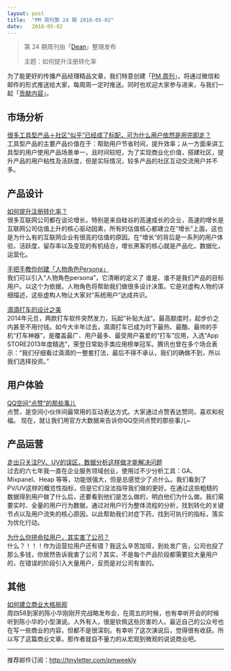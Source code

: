 ```yaml
---
layout: post
title:  "PM 周刊第 24 期 2016-05-02"
date:   2016-05-02
---
```


> 第 24 期周刊由「[Dean](http://pmweekly.com/contributors#dean)」整理发布 
> 
> 主题：如何提升注册转化率

为了能更好的传播产品经理精品文章，我们特意创建「[PM 周刊](http://pmweekly.com/)」，将通过微信和邮件的形式推送给大家，每周周一定时推送。同时也欢迎大家参与进来，与我们一起「[贡献内容](https://github.com/vincent4j/pmweekly.com/issues/new)」。

## 市场分析
[很多工具型产品＋社区“似乎”已经成了标配，可为什么用户依然是用完即走？](http://www.pmcaff.com/discuss/answer/1000000000166072?from=selection)    
工具型产品的主要产品价值在于：帮助用户节省时间，提升效率；从一方面来讲工具型的用户使用产品场景单一，且时间较短，为了实现商业化价值，搭建社区，提升产品的用户粘性及活跃度，但是实际情况，较多产品的社区互动交流用户并不多。

## 产品设计
[如何提升注册转化率？](http://mp.weixin.qq.com/s?plg_nld=1&plg_uin=1&mid=2654536691&idx=2&plg_nld=1&scene=23&plg_auth=1&__biz=MjM5NTQ5MjIyMA%3D%3D&plg_dev=1&srcid=0426gqtCgQbqZRw5QHChCkH3&plg_usr=1&plg_vkey=1&sn=5ad9ffb8013174e7fe05a8885c31bc61#rd&appinstall=0)  
很多互联网公司都在谈论增长，特别是来自硅谷的高速成长的企业，高速的增长是互联网公司估值上升的核心驱动因素，所有的估值核心都建立在“增长”上面，这也是为什么有的互联网企业有很高的估值的原因。在“增长“的背后是一系列的用户体验，活跃度，留存率以及变现的有机结合，增长黑客的核心就是产品化，数据化，运营化。

[手把手教你创建「人物角色Persona」](https://mp.weixin.qq.com/s?__biz=MjM5NTQ5MjIyMA==&mid=2654536714&idx=1&sn=6a0b6d6a844f39ffca41f44052c9b081&scene=0&key=b28b03434249256b10f89b43ebd65402f36291d2a128b2544153a5cef922a87ba8248d9e811a4cf270d11f97909ee772&ascene=7&uin=NDgwNzA1&devicetype=iPhone+OS9.3.1&version=16031011&nettype=3G+&fontScale=100&pass_ticket=lEfYZmN0R6cDHNGgxPNMA5Ha7Xlc%2BEjfNFO9mxgYYaA%3D&plg_auth=1&plg_nld=1&plg_dev=1&plg_uin=1&plg_usr=1&plg_vkey=1&plg_nld=1)  
我们可以引入“人物角色persona”，它清晰的定义了 谁是、谁不是我们产品的目标用户。以这个为依据，人物角色将帮助我们做很多设计决策。它是对虚构人物的详细描述，这些虚构人物让大家对“系统用户”达成共识。

[滴滴打车的设计之美](http://mp.weixin.qq.com/s?plg_nld=1&plg_uin=1&mid=2654536714&idx=3&plg_nld=1&scene=23&plg_auth=1&__biz=MjM5NTQ5MjIyMA%3D%3D&plg_dev=1&srcid=0429HkGidiJ0d31rdj8Ff3ED&plg_usr=1&plg_vkey=1&sn=396e8c48463ac2c7227d209afb1c2440#rd&appinstall=0)  
2014年元旦，两款打车软件突然发力，玩起“补贴大战”。最高额度时，起步价之内甚至不用付钱。如今大半年过去，滴滴打车已成为时下最热、最酷、最帅的手机“打车神器”，是覆盖最广、用户最多、最受用户喜爱的“打车”应用，入选“App STORE2013年度精选”，荣登日常助手类应用榜单冠军。腾讯也曾在多个场合表示：“我们仔细看过滴滴的一整套打法，最后不得不承认，我们的确做不到，所以我们选择投资。”   

## 用户体验
[QQ空间“点赞”的那些事儿 ](https://isux.tencent.com/qzone-infographic-video.html)   
点赞，是空间小伙伴间最常用的互动表达方式。大家通过点赞表达赞同，喜欢和祝福。
现在，就让我们用官方大数据来告诉你QQ空间点赞的那些事儿~

## 产品运营
[走出只关注PV、UV的误区，数据分析这样做才能解决问题](http://mp.weixin.qq.com/s?plg_nld=1&plg_uin=1&mid=2650940470&idx=1&plg_nld=1&scene=23&plg_auth=1&__biz=MzI2MTAxOTk5OQ%3D%3D&plg_dev=1&srcid=0426R4lfE7Ad5e95V6Up7Wuv&plg_usr=1&plg_vkey=1&sn=6407fbf0e2533169af54931c6105fdb5#rd&appinstall=0)   
过去的六七年我一直在企业服务领域创业，使用过不少分析工具：GA、Mixpanel、Heap 等等，功能很强大，但是总感觉少了点什么。我们看到了PV/UV这样的概览性指标，但是它们没法指导我们做的更好。在通过这些粗糙的数据得到用户做了什么后，还要看到他们是怎么做的，明白他们为什么做。我们需要实时、全量的用户行为数据，通过对用户行为整体流程的分析，找到转化的关键节点以及用户流失的核心原因，以此帮助我们对症下药，找到可执行的指标，落实为优化行动。

[为什么你拼命拉用户，其实害了公司？](http://mp.weixin.qq.com/s?plg_nld=1&plg_uin=1&mid=2649293373&idx=3&plg_nld=1&scene=23&plg_auth=1&__biz=MzAxNzY1NjQ1OA%3D%3D&plg_dev=1&srcid=0427U2jose2PqcqSxdopt8Bc&plg_usr=1&plg_vkey=1&sn=9aa721cf4affde4a673733d30ed8790b#rd&appinstall=0)  
什么？！！！作为运营拉用户还有错？我这么辛苦加班，到处发广告，公司也投了那么多钱，你居然告诉我害了公司？其实，不是每个产品阶段都需要拉大量用户的，在错误的阶段引入大量用户，反而是对公司有害的。

## 其他
[如何建立商业大格局观](http://zaodula.com/archives/20514.html)  
周四58到家的陈小华刚刚开完战略发布会，在周五的时候，也有幸听开会的时候听到陈小华的小型演说。人外有人，很是钦佩这些厉害的人。最近自己的公众号也在写一些商业的内容，但都不是很深刻。有幸听了这次演说后，觉得很有收获。所以写了这篇商业文章。那作者就自不量力的从宏观到微观的说说商业吧。

---
推荐邮件订阅：<http://tinyletter.com/pmweekly>  
